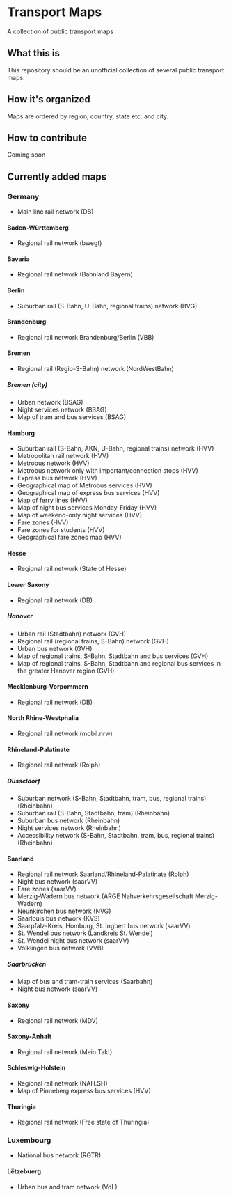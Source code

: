 # Transport Maps
A collection of public transport maps

## What this is

This repository should be an unofficial collection of several public transport maps.

## How it's organized

Maps are ordered by region, country, state etc. and city.

## How to contribute

Coming soon

## Currently added maps

### Germany
* Main line rail network (DB)

#### Baden-Württemberg
* Regional rail network (bwegt)

#### Bavaria
* Regional rail network (Bahnland Bayern)

#### Berlin
* Suburban rail (S-Bahn, U-Bahn, regional trains) network (BVG)

#### Brandenburg
* Regional rail network Brandenburg/Berlin (VBB)

#### Bremen
* Regional rail (Regio-S-Bahn) network (NordWestBahn)

##### Bremen (city)
* Urban network (BSAG)
* Night services network (BSAG)
* Map of tram and bus services (BSAG)

#### Hamburg
* Suburban rail (S-Bahn, AKN, U-Bahn, regional trains) network (HVV)
* Metropolitan rail network (HVV)
* Metrobus network (HVV)
* Metrobus network only with important/connection stops (HVV)
* Express bus network (HVV)
* Geographical map of Metrobus services (HVV)
* Geographical map of express bus services (HVV)
* Map of ferry lines (HVV)
* Map of night bus services Monday-Friday (HVV)
* Map of weekend-only night services (HVV)
* Fare zones (HVV)
* Fare zones for students (HVV)
* Geographical fare zones map (HVV)

#### Hesse
* Regional rail network (State of Hesse)

#### Lower Saxony
* Regional rail network (DB)

##### Hanover
* Urban rail (Stadtbahn) network (GVH)
* Regional rail (regional trains, S-Bahn) network (GVH)
* Urban bus network (GVH)
* Map of regional trains, S-Bahn, Stadtbahn and bus services (GVH)
* Map of regional trains, S-Bahn, Stadtbahn and regional bus services in the greater Hanover region (GVH)

#### Mecklenburg-Vorpommern
* Regional rail network (DB)

#### North Rhine-Westphalia
* Regional rail network (mobil.nrw)

#### Rhineland-Palatinate
* Regional rail network (Rolph)

##### Düsseldorf
* Suburban network (S-Bahn, Stadtbahn, tram, bus, regional trains) (Rheinbahn)
* Suburban rail (S-Bahn, Stadtbahn, tram) (Rheinbahn)
* Suburban bus network (Rheinbahn)
* Night services network (Rheinbahn)
* Accessibility network (S-Bahn, Stadtbahn, tram, bus, regional trains) (Rheinbahn)

#### Saarland
* Regional rail network Saarland/Rhineland-Palatinate (Rolph)
* Night bus network (saarVV)
* Fare zones (saarVV)
* Merzig-Wadern bus network (ARGE Nahverkehrsgesellschaft Merzig-Wadern)
* Neunkirchen bus network (NVG)
* Saarlouis bus network (KVS)
* Saarpfalz-Kreis, Homburg, St. Ingbert bus network (saarVV)
* St. Wendel bus network (Landkreis St. Wendel)
* St. Wendel night bus network (saarVV)
* Völklingen bus network (VVB)

##### Saarbrücken
* Map of bus and tram-train services (Saarbahn)
* Night bus network (saarVV)

#### Saxony
* Regional rail network (MDV)

#### Saxony-Anhalt
* Regional rail network (Mein Takt)

#### Schleswig-Holstein
* Regional rail network (NAH.SH)
* Map of Pinneberg express bus services (HVV)

#### Thuringia
* Regional rail network (Free state of Thuringia)

### Luxembourg
* National bus network (RGTR)

#### Lëtzebuerg
* Urban bus and tram network (VdL)